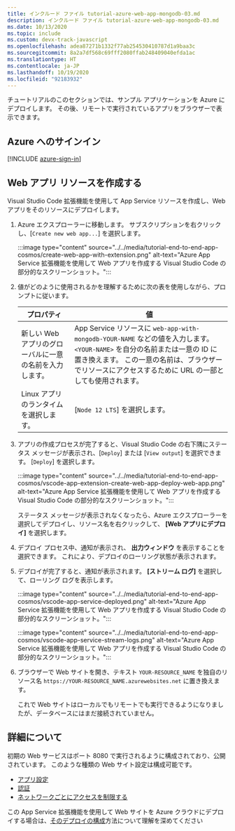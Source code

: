```yaml
---
title: インクルード ファイル tutorial-azure-web-app-mongodb-03.md
description: インクルード ファイル tutorial-azure-web-app-mongodb-03.md
ms.date: 10/13/2020
ms.topic: include
ms.custom: devx-track-javascript
ms.openlocfilehash: adea87271b1332f77ab254530410787d1a9baa3c
ms.sourcegitcommit: 8a2a7df568c69fff2080ffab248409040efda1ac
ms.translationtype: HT
ms.contentlocale: ja-JP
ms.lasthandoff: 10/19/2020
ms.locfileid: "92183932"
---
```

チュートリアルのこのセクションでは、サンプル アプリケーションを Azure にデプロイします。 その後、リモートで実行されているアプリをブラウザーで表示できます。 

## <a name="sign-in-to-azure"></a>Azure へのサインイン

[!INCLUDE [azure-sign-in](../azure-sign-in.md)]

## <a name="create-web-app-resource"></a>Web アプリ リソースを作成する

Visual Studio Code 拡張機能を使用して App Service リソースを作成し、Web アプリをそのリソースにデプロイします。

1. Azure エクスプローラーに移動します。 サブスクリプションを右クリックし、[`Create new web app...`] を選択します。

    :::image type="content" source="../../media/tutorial-end-to-end-app-cosmos/create-web-app-with-extension.png" alt-text="Azure App Service 拡張機能を使用して Web アプリを作成する Visual Studio Code の部分的なスクリーンショット。":::

1. 値がどのように使用されるかを理解するために次の表を使用しながら、プロンプトに従います。

    |プロパティ|値|
    |--|--|
    |新しい Web アプリのグローバルに一意の名前を入力します。| App Service リソースに `web-app-with-mongodb-YOUR-NAME` などの値を入力します。 `<YOUR-NAME>` を自分の名前または一意の ID に置き換えます。 この一意の名前は、ブラウザーでリソースにアクセスするために URL の一部としても使用されます。|
    |Linux アプリのランタイムを選択します。|[`Node 12 LTS`] を選択します。|

1. アプリの作成プロセスが完了すると、Visual Studio Code の右下隅にステータス メッセージが表示され、[`Deploy`] または [`View output`] を選択できます。 [`Deploy`] を選択します。

    :::image type="content" source="../../media/tutorial-end-to-end-app-cosmos/vscode-app-extension-create-web-app-deploy-web-app.png" alt-text="Azure App Service 拡張機能を使用して Web アプリを作成する Visual Studio Code の部分的なスクリーンショット。":::

    ステータス メッセージが表示されなくなったら、Azure エクスプローラーを選択してデプロイし、リソース名を右クリックして、 **[Web アプリにデプロイ]** を選択します。

1. デプロイ プロセス中、通知が表示され、 **出力ウィンドウ** を表示することを選択できます。  これにより、デプロイのローリング状態が表示されます。 

1. デプロイが完了すると、通知が表示されます。 **[ストリーム ログ]** を選択して、ローリング ログを表示します。 

    :::image type="content" source="../../media/tutorial-end-to-end-app-cosmos/vscode-app-service-deployed.png" alt-text="Azure App Service 拡張機能を使用して Web アプリを作成する Visual Studio Code の部分的なスクリーンショット。":::

    :::image type="content" source="../../media/tutorial-end-to-end-app-cosmos/vscode-app-service-stream-logs.png" alt-text="Azure App Service 拡張機能を使用して Web アプリを作成する Visual Studio Code の部分的なスクリーンショット。":::    

1. ブラウザーで Web サイトを開き、テキスト `YOUR-RESOURCE_NAME` を独自のリソース名 `https://YOUR-RESOURCE_NAME.azurewebsites.net` に置き換えます。
    
    これで Web サイトはローカルでもリモートでも実行できるようになりましたが、データベースにはまだ接続されていません。 

## <a name="want-to-know-more"></a>詳細について

初期の Web サービスはポート 8080 で実行されるように構成されており、公開されています。 このような種類の Web サイト設定は構成可能です。
* [アプリ設定](/azure/app-service/configure-common)
* [認証](/azure/app-service/configure-authentication-provider-microsoft)
* [ネットワークごとにアクセスを制限する](/azure/azure/app-service/app-service-ip-restrictions)

この App Service 拡張機能を使用して Web サイトを Azure クラウドにデプロイする場合は、[そのデプロイの構成](https://github.com/microsoft/vscode-azureappservice/wiki/Configuring-Zip-Deployment#additional-zip-deploy-configuration-settings)方法について理解を深めてください